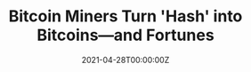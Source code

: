 ---
title: Bitcoin Miners Turn 'Hash' into Bitcoins—and Fortunes
tags:
- Cryptocurrency
date: "2021-04-28T00:00:00Z"

# Optional external URL for project (replaces project detail page).
external_link: "https://www.newsweek.com/bitcoin-miners-turn-hash-bitcoins-fortunes-1587297"
---